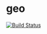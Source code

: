 # geo
[![Build Status](https://travis-ci.org/KimAlexander/geo.svg?branch=master)](https://travis-ci.org/KimAlexander/geo)
